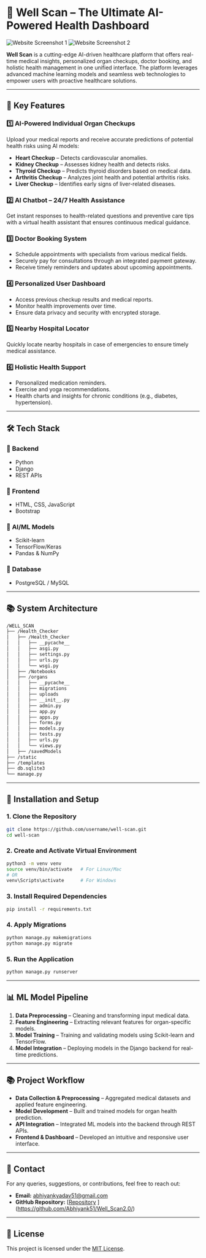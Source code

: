 # 🚀 **Well Scan – The Ultimate AI-Powered Health Dashboard**  

![Website Screenshot 1](images/screenshot1.png) ![Website Screenshot 2](images/screenshot2.png)

**Well Scan** is a cutting-edge AI-driven healthcare platform that offers real-time medical insights, personalized organ checkups, doctor booking, and holistic health management in one unified interface. The platform leverages advanced machine learning models and seamless web technologies to empower users with proactive healthcare solutions.  

---

## 🎯 **Key Features**  

### 1️⃣ **AI-Powered Individual Organ Checkups**  
Upload your medical reports and receive accurate predictions of potential health risks using AI models:  
- **Heart Checkup** – Detects cardiovascular anomalies.  
- **Kidney Checkup** – Assesses kidney health and detects risks.  
- **Thyroid Checkup** – Predicts thyroid disorders based on medical data.  
- **Arthritis Checkup** – Analyzes joint health and potential arthritis risks.  
- **Liver Checkup** – Identifies early signs of liver-related diseases.  

### 2️⃣ **AI Chatbot – 24/7 Health Assistance**  
Get instant responses to health-related questions and preventive care tips with a virtual health assistant that ensures continuous medical guidance.  

### 3️⃣ **Doctor Booking System**  
- Schedule appointments with specialists from various medical fields.  
- Securely pay for consultations through an integrated payment gateway.  
- Receive timely reminders and updates about upcoming appointments.  

### 4️⃣ **Personalized User Dashboard**  
- Access previous checkup results and medical reports.  
- Monitor health improvements over time.  
- Ensure data privacy and security with encrypted storage.  

### 5️⃣ **Nearby Hospital Locator**  
Quickly locate nearby hospitals in case of emergencies to ensure timely medical assistance.  

### 6️⃣ **Holistic Health Support**  
- Personalized medication reminders.  
- Exercise and yoga recommendations.  
- Health charts and insights for chronic conditions (e.g., diabetes, hypertension).  

---

## 🛠️ **Tech Stack**  

### 🔹 **Backend**  
- Python  
- Django  
- REST APIs  

### 🔹 **Frontend**  
- HTML, CSS, JavaScript  
- Bootstrap  

### 🔹 **AI/ML Models**  
- Scikit-learn  
- TensorFlow/Keras  
- Pandas & NumPy  

### 🔹 **Database**  
- PostgreSQL / MySQL  

---

## 📚 **System Architecture**  
```bash
/WELL_SCAN
├── /Health_Checker
│   ├── /Health_Checker
│   │   ├── __pycache__
│   │   ├── asgi.py
│   │   ├── settings.py
│   │   ├── urls.py
│   │   └── wsgi.py
│   ├── /Notebooks
│   ├── /organs
│   │   ├── __pycache__
│   │   ├── migrations
│   │   ├── uploads
│   │   ├── __init__.py
│   │   ├── admin.py
│   │   ├── app.py
│   │   ├── apps.py
│   │   ├── forms.py
│   │   ├── models.py
│   │   ├── tests.py
│   │   ├── urls.py
│   │   └── views.py
│   ├── /savedModels
├── /static
├── /templates
├── db.sqlite3
└── manage.py
```

---

## 📄 **Installation and Setup**  

### 1. Clone the Repository  
```bash
git clone https://github.com/username/well-scan.git
cd well-scan
```

### 2. Create and Activate Virtual Environment  
```bash
python3 -m venv venv
source venv/bin/activate   # For Linux/Mac
# OR
venv\Scripts\activate      # For Windows
```

### 3. Install Required Dependencies  
```bash
pip install -r requirements.txt
```

### 4. Apply Migrations  
```bash
python manage.py makemigrations
python manage.py migrate
```

### 5. Run the Application  
```bash
python manage.py runserver
```


---

## 📊 **ML Model Pipeline**  
1. **Data Preprocessing** – Cleaning and transforming input medical data.  
2. **Feature Engineering** – Extracting relevant features for organ-specific models.  
3. **Model Training** – Training and validating models using Scikit-learn and TensorFlow.  
4. **Model Integration** – Deploying models in the Django backend for real-time predictions.  

---

## 📚 **Project Workflow**  
- **Data Collection & Preprocessing** – Aggregated medical datasets and applied feature engineering.  
- **Model Development** – Built and trained models for organ health prediction.  
- **API Integration** – Integrated ML models into the backend through REST APIs.  
- **Frontend & Dashboard** – Developed an intuitive and responsive user interface.  

---

## 📧 **Contact**  
For any queries, suggestions, or contributions, feel free to reach out:  
- **Email:** [abhiyankyadav51@gmail.com](abhiyankyadav51@gmail.com)  
- **GitHub Repository:** [[Repository]((https://github.com/Abhiyank51/Well_Scan2.0/))  ](https://github.com/Abhiyank51/Well_Scan2.0/)

---

## 📜 **License**  
This project is licensed under the [MIT License](LICENSE).  

